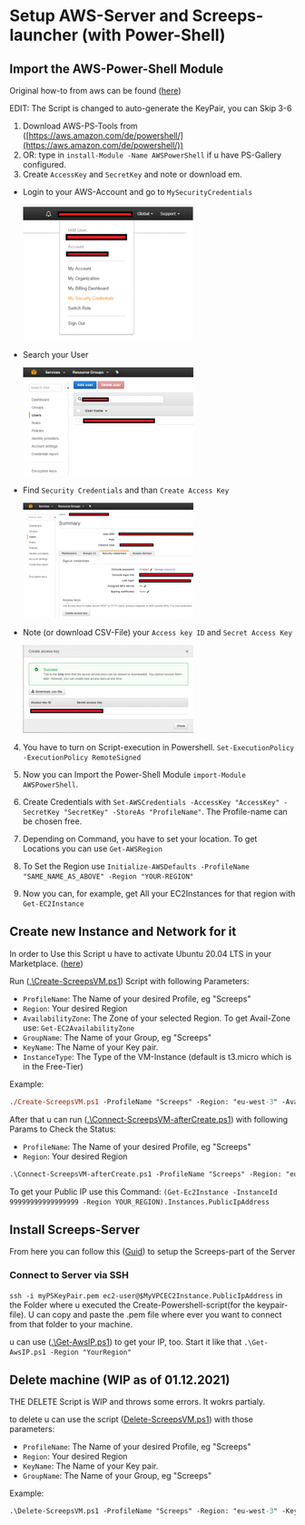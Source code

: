 # Setup AWS-Server and Screeps-launcher (with Power-Shell)

## Import the AWS-Power-Shell Module

Original how-to from aws can be found ([here](http://docs.aws.amazon.com/powershell/latest/userguide/pstools-getting-set-up.html#pstools-getting-set-up))

EDIT: The Script is changed to auto-generate the KeyPair, you can Skip 3-6

1. Download AWS-PS-Tools from ([https://aws.amazon.com/de/powershell/](https://aws.amazon.com/de/powershell/))
2. OR: type in `install-Module -Name AWSPowerShell` if u have PS-Gallery configured.
3. Create `AccessKey` and `SecretKey` and note or download em.

- Login to your AWS-Account and go to `MySecurityCredentials`

  ![ ](../img/aws/AccessKey01-300x238.png)

- Search your User

  ![ ](../img/aws/AccessKey02-300x190.png)

- Find `Security Credentials` and than `Create Access Key`

  ![ ](../img/aws/AccessKey03-300x202.png)

- Note (or download CSV-File) your `Access key ID` and `Secret Access Key`

  ![ ](../img/aws/AccessKey04-300x154.png)

4. You have to turn on Script-execution in Powershell. `Set-ExecutionPolicy -ExecutionPolicy RemoteSigned`

5. Now you can Import the Power-Shell Module `import-Module AWSPowerShell`.
6. Create Credentials with `Set-AWSCredentials -AccessKey "AccessKey" -SecretKey "SecretKey" -StoreAs "ProfileName"`. The Profile-name can be chosen free.
7. Depending on Command, you have to set your location. To get Locations you can use `Get-AWSRegion`
8. To Set the Region use `Initialize-AWSDefaults -ProfileName "SAME_NAME_AS_ABOVE" -Region "YOUR-REGION"`
9. Now you can, for example, get All your EC2Instances for that region with `Get-EC2Instance`

## Create new Instance and Network for it

In order to Use this Script u have to activate Ubuntu 20.04 LTS in your Marketplace. ([here](https://aws.amazon.com/marketplace/pp?sku=a8jyynf4hjutohctm41o2z18m))

Run ([.\Create-ScreepsVM.ps1](./Create-ScreepsVM.ps1)) Script with following Parameters:

- `ProfileName`: The Name of your desired Profile, eg "Screeps"
- `Region`: Your desired Region
- `AvailabilityZone`: The Zone of your selected Region. To get Avail-Zone use: `Get-EC2AvailabilityZone`
- `GroupName`: The Name of your Group, eg "Screeps"
- `KeyName`: The Name of your Key pair.
- `InstanceType`: The Type of the VM-Instance (default is t3.micro which is in the Free-Tier)

Example:

```ps
./Create-ScreepsVM.ps1 -ProfileName "Screeps" -Region: "eu-west-3" -AvailabilityZone "eu-west-3b" -GroupName "Screeps" -KeyName "MyScreepsKey" -InstanceType "t3.micro"
```

After that u can run ([.\Connect-ScreepsVM-afterCreate.ps1](./Connect-ScreepsVM-afterCreate.ps1)) with following Params to Check the Status:

- `ProfileName`: The Name of your desired Profile, eg "Screeps"
- `Region`: Your desired Region

```ps
.\Connect-ScreepsVM-afterCreate.ps1 -ProfileName "Screeps" -Region: "eu-west-3"
```

To get your Public IP use this Command: `(Get-Ec2Instance -InstanceId 99999999999999999 -Region YOUR_REGION).Instances.PublicIpAddress`

## Install Screeps-Server

From here you can follow this ([Guid](../ReadMe.md)) to setup the Screeps-part of the Server

### Connect to Server via SSH

`ssh -i myPSKeyPair.pem ec2-user@$MyVPCEC2Instance.PublicIpAddress` in the Folder where u executed the Create-Powershell-script(for the keypair-file).
U can copy and paste the .pem file where ever you want to connect from that folder to your machine.

u can use ([.\Get-AwsIP.ps1](./Get-AwsIP.ps1)) to get your IP, too. Start it like that `.\Get-AwsIP.ps1 -Region "YourRegion"`

## Delete machine (WIP as of 01.12.2021)

THE DELETE Script is WIP and throws some errors. It wokrs partialy.

to delete u can use the script ([Delete-ScreepsVM.ps1](/aws/Delete-ScreepsVM.ps1)) with those parameters:

- `ProfileName`: The Name of your desired Profile, eg "Screeps"
- `Region`: Your desired Region
- `KeyName`: The Name of your Key pair.
- `GroupName`: The Name of your Group, eg "Screeps"

Example:

```ps
.\Delete-ScreepsVM.ps1 -ProfileName "Screeps" -Region: "eu-west-3" -KeyName "MyScreepsKey" -GroupName "Screeps"
```

